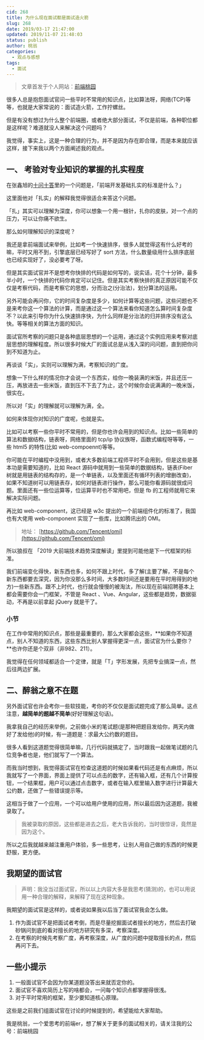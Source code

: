 ```yaml
---
cid: 268
title: 为什么现在面试都是面试造火箭
slug: 268
date: 2019/03-17 21:47:00
updated: 2019/11-07 21:48:03
status: publish
author: 桃翁
categories: 
  - 观点与感想
tags: 
  - 面试
---
```



> 文章首发于个人网站：[前端桃园](http://www.taoweng.site/index.php/)

很多人总是抱怨面试官问一些平时不常用的知识点，比如算法呀，网络(TCP)等等，也就是大家常说的：面试造火箭，工作拧螺丝。

但是有没有想过为什么整个前端圈，或者绝大部分面试，不仅是前端，各种职位都是这样呢？难道就没人来解决这个问题吗？

我觉得，事实上，这是一种合理的行为，并不是因为存在即合理，而是本来就应该这样，接下来我以两个方面阐述我的观点。

## 一、 考验对专业知识的掌握的扎实程度
在张鑫旭的[十问十答]([https://www.zhangxinxu.com/wordpress/2017/06/ten-question-about-frontend-zhihu/](https://www.zhangxinxu.com/wordpress/2017/06/ten-question-about-frontend-zhihu/)
)里的一个问题是，「前端开发基础扎实的标准是什么？」

这里面他对「扎实」的解释我觉得很适合来答这个问题。

「扎」其实可以理解为深度，你可以想象一个用一根针，扎你的皮肤，对一个点的压力，可以让你痛不欲生。

那么如何理解知识的深度呢？

我还是拿前端面试来举例，比如考一个快速排序，很多人就觉得这有什么好考的嘛，平时又用不到，引擎底层已经写好了 sort 方法，什么数量级用什么排序底层也已经实现好了，没必要考了呀。

但是其实面试官并不是想考你快排的代码是如何写的，说实话，花个十分钟，最多半小时，一个快排的代码你肯定可以记住。但是其实考察快排的真正原因可能不仅仅是考察代码，而是考察它的思想，分而治之(分治法)，划分算法的运用。

另外可能会再问你，它的时间复杂度是多少，如何计算等这些问题，这些问题也不是来考你这一个算法的计算，而是通过这一个算法来看你知道怎么算时间复杂度不？以此来引导你为什么快速排序快，为什么同样是分治法的归并排序没有这么快。等等相关的算法方面的知识。

面试官所考察的问题只是各种底层思想的一个运用，通过这个实例应用来考察对底层思想的理解程度。所以很多时候大厂的面试总是从浅入深的问问题，直到把你问到不知道为止。

再谈谈「实」，实则可以理解为满，考察知识的广度。

想象一下什么样的情况你才会说一个东西实，给你一晚装满的米饭，并且还压一压，再放进去一些米饭，直到压不下去了为止，这个时候你会说满满的一晚米饭，很实在。

所以对「实」的理解就可以理解为满，全。

如何来体现你对知识的广度呢，也就是实。

比如可以考察一些你平时不常用的，但是你也许会用到的知识点。比如一些简单的算法和数据结构，链表呀，网络里面的 tcp/ip 协议族呀，函数式编程呀等等，一些 html5 的特性(比如 web-compoennt)等等。

你可能在平时编程中没用到，或者大多数前端工程师平时不会用到，但是这些是基本功是需要知道的，比如 React 源码中就用到一些简单的数据结构，链表(Fiber 树就是用链表的结构存的，是一个单链表，以及里面还有循环列表的增删改查)，如果不知道树可以用链表存，如何对链表进行操作，那么可能你看源码就很成问题。里面还有一些位运算等，位运算平时也不常用吧，但是 fb 的工程师就用它来解决实际问题。

再比如 web-component，这已经是 w3c 提出的一个前端组件化的标准了，我国也有大佬用 web-component 实现了一些库，比如腾讯出的 OMI。
> 地址： [https://github.com/Tencent/omi](https://github.com/Tencent/omi)

所以狼叔在 「2019 大前端技术趋势深度解读」里提到可能他是下一代框架的标准。

我们前端变化得快，新东西也多，如何不跟上时代，多了解(主要了解，不是每个新东西都要去深究，因为你没那么多时间，大多数时间还是要用在平时用得到的地方)一些新东西。跟不上时代，也行就会慢慢的被淘汰，所以现在前端招聘基本上都会需要你会一门框架，不管是 React 、Vue、Angular，这些都是趋势，数据驱动，不再是以前拿起 jQuery 就是干了。

### 小节

在工作中常用的知识点，那些是最重要的，那么大家都会这些，**如果你不知道点，别人不知道的东西，这些东西比别人掌握得更深一点，面试官为什么要你？**也许你还是个双非（非982、211）。

我觉得在任何领域都适合一个定律，就是「T」字形发展，先把专业搞深一点，然后往两边扩展。

## 二、醉翁之意不在题

另外面试官也许会考你一些软技能，考你的不仅仅是面试题完成了那么简单。这点注意，**越简单的题越不简单**(好好理解这句话)。

我拿我自己的经历来举例，之前做小米的笔试题(是那种把题目发给你，两天内做好了发给他)的时候，有一道题是：求最大公约数的题目。

很多人看到这道题觉得很简单嘛，几行代码就搞定了，当时跟我一起做笔试题的几位竞争者也是，他们就写了一个算法。

而我当时想到，我觉得面试官在检查这道题的时候如果看代码还是有点麻烦，所以我就写了一个界面，界面上提供了可以点击的数字，还有输入框，还有几个计算按钮，一个结果框，用户可以通过点击数字，或者在输入框里输入数字进行计算最大公约数，还做了一些错误提示等。

这相当于做了一个应用，一个可以给用户使用的应用，所以最后因为这道题，我被录取了。

> 我被录取的原因，这些都是进去之后，老大告诉我的，当时很惊讶，竟然是因为这个。

所以之后我就越来越注重用户体验，多一些思考，让别人用自己做的东西的时候更舒服，更方便。

## 我期望的面试官

> 声明：我没当过面试官，所以以上内容大多是我思考(猜测)的，也可以用说用一种合理的解释，来解释了现在这种现象。

我期望的面试官是这样的，或者说如果我以后当了面试官我会怎么做。

1. 作为面试官不是把面试者考倒，而是尽量挖掘面试者擅长的地方，然后去打破砂锅问到底的看对擅长的地方研究有多深，考察深度。
2. 在考察的时候先考察广度，再考察深度，从广度的问题中提取擅长的点，然后再问下去。

## 一些小提示
1. 一般面试官不会因为你某道题没答出来就否定你的。
2. 面试官不喜欢简历上写的啥都会，一问每个知识点都掌握得很浅。
3. 对于平时常用的框架，至少要知道核心原理。

这些是之前我们组面试官在讨论的时候提到的，希望能给大家帮助。

我是桃翁，一个爱思考的前端er，想了解关于更多的面试相关的，请关注我的公号：前端桃园
